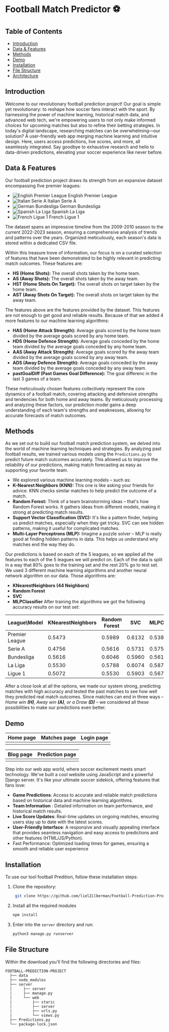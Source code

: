 # Football Match Predictor ⚽


## Table of Contents  

- [Introduction](#introduction)
- [Data & Features](#data--features)
- [Methods](#methods)
- [Demo](#demo)
- [Installation](#installation)
- [File Structure](#file-structure)
- [Architecture ](#architecture)

## Introduction
Welcome to our revolutionary football prediction project! Our goal is simple yet revolutionary: to reshape how soccer fans interact with the sport.
 By harnessing the power of machine learning, historical match data, and advanced web tech, we're empowering users to not only make informed choices
 for upcoming matches but also to refine their betting strategies. In today's digital landscape, researching matches can be overwhelming—our solution?
 A user-friendly web app merging machine learning and intuitive design. Here, users access predictions, live scores, and more, all seamlessly
 integrated. Say goodbye to exhaustive research and hello to data-driven predictions, elevating your soccer experience like never before.

## Data & Features

Our football prediction project draws its strength from an expansive dataset encompassing five premier leagues: 
- ![English Premier League](https://raw.githubusercontent.com/stevenrskelton/flag-icon/master/png/16/country-4x3/gb.png "English Premier League") English Premier League
- ![ Italian Serie A](https://raw.githubusercontent.com/stevenrskelton/flag-icon/master/png/16/country-4x3/it.png " Italian Serie A")  Italian Serie A
- ![German Bundesliga](https://raw.githubusercontent.com/stevenrskelton/flag-icon/master/png/16/country-4x3/de.png "German Bundesliga") German Bundesliga
- ![ Spanish La Liga](https://raw.githubusercontent.com/stevenrskelton/flag-icon/master/png/16/country-4x3/es.png " Spanish La Liga")  Spanish La Liga
- ![French Ligue 1](https://raw.githubusercontent.com/stevenrskelton/flag-icon/master/png/16/country-4x3/fr.png "French Ligue 1") French Ligue 1

The dataset spans an impressive timeline from the 2009-2010 season to the current 2022-2023 season, ensuring a comprehensive analysis of 
trends and patterns over the years. Organized meticulously, each season's data is stored within a dedicated CSV file.

Within this treasure trove of information, our focus is on a curated selection of features that have been demonstrated to be highly relevant in
 predicting match outcomes. These features are:

- **HS (Home Shots):** The overall shots taken by the home team.
- **AS (Away Shots):** The overall shots taken by the away team.
- **HST (Home Shots On Target):** The overall shots on target taken by the home team.
- **AST (Away Shots On Target):** The overall shots on target taken by the away team.

The features above are the features provided by the dataset. This features are not enough to get good and reliable results. Because of that we added 4 more features to our machine learning algorithms:
- **HAS (Home Attack Strength):** Average goals scored by the home team divided by the average goals scored by any home team.
- **HDS (Home Defence Strength):** Average goals conceded by the home team divided by the average goals conceded by any home team.
- **AAS (Away Attack Strength):** Average goals scored by the away team divided by the average goals scored by any away team.
- **ADS (Away Defence Strength):** Average goals conceded by the away team divided by the average goals conceded by any away team.
- **pastGoalDiff (Past Games Goal Difference):** The goal differenc in the last 3 games of a team.

These meticulously chosen features collectively represent the core dynamics of a football match, covering attacking and defensive strengths and
 tendencies for both home and away teams. By meticulously processing and analyzing these factors, our prediction model gains a deep understanding 
of each team's strengths and weaknesses, allowing for accurate forecasts of match outcomes.


## Methods

As we set out to build our football match prediction system, we delved into the world of machine learning techniques and strategies. By analyzing past football results, we trained various models using the `Predictions.py` to predict future match outcomes accurately. This allowed us to improve the reliability of our predictions, making match forecasting as easy as supporting your favorite team.

- We explored various machine learning models – such as:
 -  **K-Nearest Neighbors (KNN):** This one is like asking your friends for advice. KNN checks similar matches to help predict the outcome of a match.
  -  **Random Forest:** Think of a team brainstorming ideas – that's how Random Forest works. It gathers ideas from different models, making it strong at predicting match results.
  -  **Support Vector Classification (SVC):** It's like a pattern finder, helping us predict matches, especially when they get tricky. SVC can see hidden patterns, making it useful for complicated matches.
  -  **Multi-Layer Perceptrons (MLP):** Imagine a puzzle solver – MLP is really good at finding hidden patterns in data. This helps us understand why matches end the way they do.

Our predictions is based on each of the 5 leagues, so we applied all the features to each of the 5 leagues we will predict on. Each of the data is split in a way that 80% goes to the training set and the rest 20% go to test set. We used 3 different machine learning algorithms and another neural network algorithm on our data. Those algorithms are:
- **KNearestNeighbors (44 Neighbors)**
- **Random Forest**
- **SVC**
- **MLPClassifier**
After training the algorithms we got the following accuracy results on our test set:


| League\Model | KNearestNeighbors | Random Forest | SVC | MLPClassifier |
|----------|----------|----------|----------|----------|
| Premier League | 0.5473 | 0.5989 | 0.6132 | 0.5387 |
| Serie A | 0.4756 | 0.5616 | 0.5731 | 0.5759 |
| Bundesliga | 0.5616 | 0.6046 | 0.5960 | 0.5616 |
| La Liga | 0.5530 | 0.5788 | 0.6074 | 0.5874 |
| Ligue 1 | 0.5072 | 0.5530 | 0.5903 | 0.5673 |

After a close look at all the options, we made our system strong, predicting matches with high accuracy and tested the past matches to see how well they predicted real match outcomes. Since matches can end in three ways – *Home win __(H)__, Away win __(A)__, or a Draw __(D)__* – we considered all these possibilities to make our predictions even better.


## Demo

| Home page | Matches page | Login page  |
| --- | --- | ---  |
|  | | 

| Blog page | Prediction page | 
| --- | --- | 
|  |   | 



Step into our web app world, where soccer excitement meets smart technology. We've built a cool website using JavaScript and a powerful Django server. It's like your ultimate soccer sidekick, offering features that fans love:

- **Game Predictions**: Access to accurate and reliable match predictions based on historical data and machine learning algorithms.
- **Team Information** : Detailed information on team performance, and historical match results.
- **Live Score Updates**: Real-time updates on ongoing matches, ensuring users stay up to date with the latest scores.
- **User-Friendly Interface**: A responsive and visually appealing interface that provides seamless navigation and easy access to predictions and other features (HTML/JS/Python).
- Fast Performance: Optimized loading times for games, ensuring a smooth and reliable user experience


## Installation

To use our tool football Predition, follow these installation steps:

1. Clone the repository:

   ```bash
    git clone https://github.com/lielZilberman/Football-Prediction-Project.git

2. Install all the required modules
    ```bash
   npm install

3. Enter into the `server` directory and run:
   ```bash
   python3 manage.py runserver

## File Structure

Within the download you'll find the following directories and files:

```
FOOTBALL-PREDICTION-PROJECT
  ├── data
  ├── node_modules
  ├── server
  |     ├── server
  |     ├── manage.py
  |     └── web
  |         ├── staric
  |         ├── server
  |         ├── urls.py
  |         └── views.py
  ├── Predictions.py
  └── package-lock.json
```



